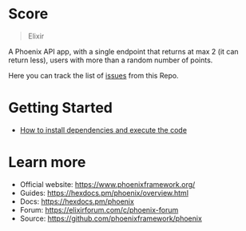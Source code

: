 # Score
>Elixir

A Phoenix API app, with a single endpoint that returns at max 2 (it can return less), users with more than a random number of points.

Here you can track the list of [issues](https://github.com/JulianaHelena5/score/issues) from this Repo.

# Getting Started
 - [How to install dependencies and execute the code](documentation/INSTALLATION.md)

# Learn more
- Official website: https://www.phoenixframework.org/
- Guides: https://hexdocs.pm/phoenix/overview.html
- Docs: https://hexdocs.pm/phoenix
- Forum: https://elixirforum.com/c/phoenix-forum
- Source: https://github.com/phoenixframework/phoenix